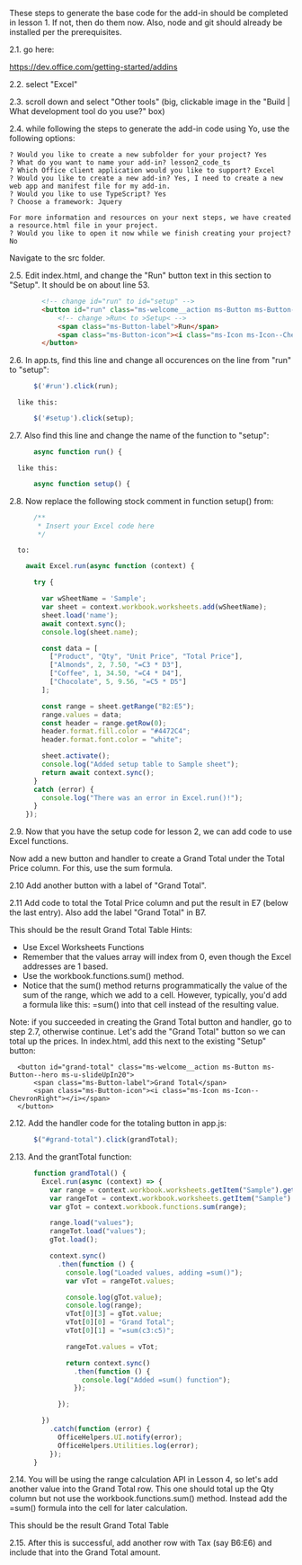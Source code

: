These steps to generate the base code for the add-in should be completed in lesson 1. If not, then do them now.
Also, node and git should already be installed per the prerequisites. 

2.1. go here:

<https://dev.office.com/getting-started/addins>

2.2. select "Excel"

2.3. scroll down and select "Other tools" (big, clickable image in the "Build | What development tool do you use?" box)

2.4. while following the steps to generate the add-in code using Yo, use the following options:

```
? Would you like to create a new subfolder for your project? Yes                                               
? What do you want to name your add-in? lesson2_code_ts                                                        
? Which Office client application would you like to support? Excel                                             
? Would you like to create a new add-in? Yes, I need to create a new web app and manifest file for my add-in.  
? Would you like to use TypeScript? Yes                                                                        
? Choose a framework: Jquery                                                                                   
                                                                                                               
For more information and resources on your next steps, we have created a resource.html file in your project.   
? Would you like to open it now while we finish creating your project? No                                      
```

Navigate to the src folder.

2.5. Edit index.html, and change the "Run" button text in this section to "Setup". It
should be on about line 53.

```html
        <!-- change id="run" to id="setup" -->
        <button id="run" class="ms-welcome__action ms-Button ms-Button--hero ms-u-slideUpIn20">
            <!-- change >Run< to >Setup< -->
            <span class="ms-Button-label">Run</span>
            <span class="ms-Button-icon"><i class="ms-Icon ms-Icon--ChevronRight"></i></span>
        </button>
```

2.6. In app.ts, find this line and change all occurences on the line from "run" to "setup":

```typescript
      $('#run').click(run);
```

      like this: 

```typescript
      $('#setup').click(setup);
```

2.7. Also find this line and change the name of the function to "setup":

```typescript
      async function run() {
```        

      like this: 

```typescript
      async function setup() {
```

2.8. Now replace the following stock comment in function setup() from: 

```typescript
      /**
       * Insert your Excel code here
       */
```

      to: 

```typescript
    await Excel.run(async function (context) {

      try {

        var wSheetName = 'Sample';
        var sheet = context.workbook.worksheets.add(wSheetName);
        sheet.load('name');
        await context.sync();
        console.log(sheet.name);

        const data = [
          ["Product", "Qty", "Unit Price", "Total Price"],
          ["Almonds", 2, 7.50, "=C3 * D3"],
          ["Coffee", 1, 34.50, "=C4 * D4"],
          ["Chocolate", 5, 9.56, "=C5 * D5"]
        ];

        const range = sheet.getRange("B2:E5");
        range.values = data;
        const header = range.getRow(0);
        header.format.fill.color = "#4472C4";
        header.format.font.color = "white";

        sheet.activate();
        console.log("Added setup table to Sample sheet");
        return await context.sync();
      }
      catch (error) {
        console.log("There was an error in Excel.run()!");
      }
    });
```

2.9. Now that you have the setup code for lesson 2, we can add code to use Excel
functions. 

Now add a new button and handler to create a Grand Total under the Total Price column. For this, use the sum formula.

2.10 Add another button with a label of "Grand Total".

2.11 Add code to total the Total Price column and put the result in E7 (below the last entry). Also add the label "Grand Total" in B7.

This should be the result Grand Total Table
Hints:

- Use Excel Worksheets Functions
- Remember that the values array will index from 0, even though the Excel addresses are 1 based.
- Use the workbook.functions.sum() method.
- Notice that the sum() method returns programmatically the value of the sum of the range, which we add to a cell. However, typically, you'd add a formula like this: =sum(<range>) into that cell instead of the resulting value.

Note: if you succeeded in creating the Grand Total button and handler, go to step 2.7, otherwise continue.
Let's add the "Grand Total" button so we can total up the prices. In
index.html, add this next to the existing "Setup" button:
        
      <button id="grand-total" class="ms-welcome__action ms-Button ms-Button--hero ms-u-slideUpIn20">
          <span class="ms-Button-label">Grand Total</span>
          <span class="ms-Button-icon"><i class="ms-Icon ms-Icon--ChevronRight"></i></span>
      </button>

2.12. Add the handler code for the totaling button in app.js:

```javascript
      $("#grand-total").click(grandTotal);
```

2.13. And the grantTotal function:

```javascript
      function grandTotal() {
        Excel.run(async (context) => {
          var range = context.workbook.worksheets.getItem("Sample").getRange("E3:E5");
          var rangeTot = context.workbook.worksheets.getItem("Sample").getRange("B7:E8");
          var gTot = context.workbook.functions.sum(range);

          range.load("values");
          rangeTot.load("values");
          gTot.load();

          context.sync()
            .then(function () {
              console.log("Loaded values, adding =sum()");
              var vTot = rangeTot.values;

              console.log(gTot.value);
              console.log(range);
              vTot[0][3] = gTot.value;
              vTot[0][0] = "Grand Total";
              vTot[0][1] = "=sum(c3:c5)";

              rangeTot.values = vTot;

              return context.sync()
                .then(function () {
                  console.log("Added =sum() function");
                });

            });

        })
          .catch(function (error) {
            OfficeHelpers.UI.notify(error);
            OfficeHelpers.Utilities.log(error);
          });
      }
```

2.14. You will be using the range calculation API in Lesson 4, so let's add another value into the Grand Total row. This one should total up the Qty column but not use the workbook.functions.sum() method. Instead add the =sum() formula into the cell for later calculation.

This should be the result Grand Total Table

2.15. After this is successful, add another row with Tax (say B6:E6) and include that into the Grand Total amount.      

